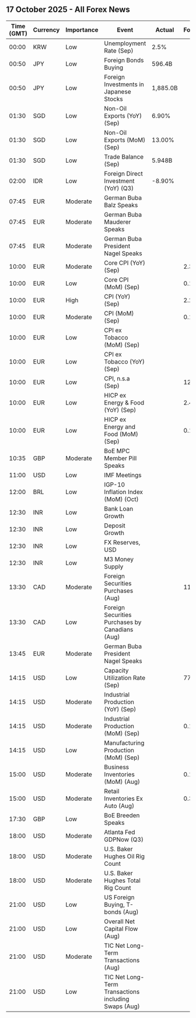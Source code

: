 ## 17 October 2025 - All Forex News

| Time (GMT) | Currency | Importance | Event | Actual | Forecast | Previous |
|------|----------|------------|-------|--------|----------|----------|
| 00:00 | KRW | Low | Unemployment Rate (Sep) | 2.5% |  | 2.6% |
| 00:50 | JPY | Low | Foreign Bonds Buying | 596.4B |  | -923.0B |
| 00:50 | JPY | Low | Foreign Investments in Japanese Stocks | 1,885.0B |  | 2,476.1B |
| 01:30 | SGD | Low | Non-Oil Exports (YoY) (Sep) | 6.90% |  | -11.50% |
| 01:30 | SGD | Low | Non-Oil Exports (MoM) (Sep) | 13.00% |  | -9.10% |
| 01:30 | SGD | Low | Trade Balance (Sep) | 5.948B |  | 4.990B |
| 02:00 | IDR | Low | Foreign Direct Investment (YoY) (Q3) | -8.90% |  | -7.00% |
| 07:45 | EUR | Moderate | German Buba Balz Speaks |  |  |  |
| 07:45 | EUR | Moderate | German Buba Mauderer Speaks |  |  |  |
| 07:45 | EUR | Moderate | German Buba President Nagel Speaks |  |  |  |
| 10:00 | EUR | Moderate | Core CPI (YoY) (Sep) |  | 2.3% | 2.3% |
| 10:00 | EUR | Low | Core CPI (MoM) (Sep) |  | 0.1% | 0.3% |
| 10:00 | EUR | High | CPI (YoY) (Sep) |  | 2.2% | 2.0% |
| 10:00 | EUR | Moderate | CPI (MoM) (Sep) |  | 0.1% | 0.1% |
| 10:00 | EUR | Low | CPI ex Tobacco (MoM) (Sep) |  |  | 0.1% |
| 10:00 | EUR | Low | CPI ex Tobacco (YoY) (Sep) |  |  | 2.0% |
| 10:00 | EUR | Low | CPI, n.s.a (Sep) |  | 129.42 | 129.31 |
| 10:00 | EUR | Low | HICP ex Energy & Food (YoY) (Sep) |  | 2.4% | 2.3% |
| 10:00 | EUR | Low | HICP ex Energy and Food (MoM) (Sep) |  | 0.1% | 0.3% |
| 10:35 | GBP | Moderate | BoE MPC Member Pill Speaks |  |  |  |
| 11:00 | USD | Low | IMF Meetings |  |  |  |
| 12:00 | BRL | Low | IGP-10 Inflation Index (MoM) (Oct) |  |  | 0.2% |
| 12:30 | INR | Low | Bank Loan Growth |  |  | 10.4% |
| 12:30 | INR | Low | Deposit Growth |  |  | 9.5% |
| 12:30 | INR | Low | FX Reserves, USD |  |  | 699.96B |
| 12:30 | INR | Low | M3 Money Supply |  |  | 9.2% |
| 13:30 | CAD | Moderate | Foreign Securities Purchases (Aug) |  | 11.61B | 26.69B |
| 13:30 | CAD | Low | Foreign Securities Purchases by Canadians (Aug) |  |  | 17.410B |
| 13:45 | EUR | Moderate | German Buba President Nagel Speaks |  |  |  |
| 14:15 | USD | Low | Capacity Utilization Rate (Sep) |  | 77.3% | 77.4% |
| 14:15 | USD | Moderate | Industrial Production (YoY) (Sep) |  |  | 0.87% |
| 14:15 | USD | Moderate | Industrial Production (MoM) (Sep) |  | 0.1% | 0.1% |
| 14:15 | USD | Low | Manufacturing Production (MoM) (Sep) |  |  | 0.2% |
| 15:00 | USD | Moderate | Business Inventories (MoM) (Aug) |  | 0.1% | 0.2% |
| 15:00 | USD | Moderate | Retail Inventories Ex Auto (Aug) |  | 0.3% | 0.3% |
| 17:30 | GBP | Low | BoE Breeden Speaks |  |  |  |
| 18:00 | USD | Moderate | Atlanta Fed GDPNow (Q3) |  |  |  |
| 18:00 | USD | Moderate | U.S. Baker Hughes Oil Rig Count |  |  | 418 |
| 18:00 | USD | Moderate | U.S. Baker Hughes Total Rig Count |  |  | 547 |
| 21:00 | USD | Low | US Foreign Buying, T-bonds (Aug) |  |  | 58.20B |
| 21:00 | USD | Low | Overall Net Capital Flow (Aug) |  |  | 2.10B |
| 21:00 | USD | Moderate | TIC Net Long-Term Transactions (Aug) |  |  | 49.2B |
| 21:00 | USD | Low | TIC Net Long-Term Transactions including Swaps (Aug) |  |  | 49.20B |
